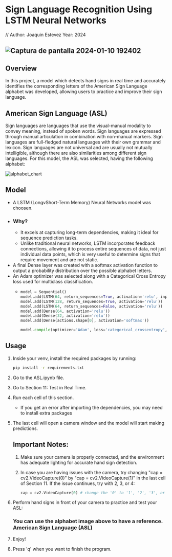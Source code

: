 # Sign Language Recognition Using LSTM Neural Networks 
// Author: Joaquin Estevez Year: 2024

## ![Captura de pantalla 2024-01-10 192402](https://github.com/JOAQUINESTEVEZ/Sign_Language_Recognition/assets/105304562/665c144f-eb14-411a-b2c3-fe2248709740)




## Overview

In this project, a model which detects hand signs in real time and accurately identifies the corresponding letters of the American Sign Language alphabet was developed, allowing users to practice and improve their sign language. 

## American Sign Language (ASL)

Sign languages are languages that use the visual-manual modality to convey meaning, instead of spoken words. Sign languages are expressed through manual articulation in combination with non-manual markers. Sign languages are full-fledged natural languages with their own grammar and lexicon. Sign languages are not universal and are usually not mutually intelligible, although there are also similarities among different sign languages. For this model, the ASL was selected, having the following alphabet:
  
  ![alphabet_chart](https://github.com/JOAQUINESTEVEZ/Sign_Language_Recognition/assets/105304562/bd7b7974-d4b8-4742-aa26-7a0e31f5349e)

## Model
- A LSTM (LongvShort-Term Memory) Neural Networks model was choosen.
- ### Why?
  - It excels at capturing long-term dependencies, making it ideal for sequence prediction tasks.
  - Unlike traditional neural networks, LSTM incorporates feedback connections, allowing it to process entire sequences of data, not just individual data points, which is very useful to determine signs that require movement and are not static.
- A final Dense layer was created with a softmax activation function to output a probability distribution over the possible alphabet letters.
- An Adam optimizer was selected along with a Categorical Cross Entropy loss used for multiclass classification.
    - ```python
      model = Sequential()
      model.add(LSTM(64, return_sequences=True, activation='relu', input_shape=(30,126)))
      model.add(LSTM(128, return_sequences=True, activation='relu'))
      model.add(LSTM(64, return_sequences=False, activation='relu'))
      model.add(Dense(64, activation='relu'))
      model.add(Dense(32, activation='relu'))
      model.add(Dense(actions.shape[0], activation='softmax'))
      ```
      ```python
      model.compile(optimizer='Adam', loss='categorical_crossentropy', metrics=['categorical_accuracy'])
      ```

## Usage

1. Inside your venv, install the required packages by running:
   ```bash
   pip install -r requirements.txt
   ```
2. Go to the ASL.ipynb file.
   
3. Go to Section 11: Test in Real Time.

4. Run each cell of this section.
    - If you get an error after importing the dependencies, you may need to install extra packages
  
5. The last cell will open a camera window and the model will start making predictions.

    ## Important Notes:
  
      1. Make sure your camera is properly connected, and the environment has adequate lighting for accurate hand sign detection.
      2. In case you are having issues with the camera, try changing "cap = cv2.VideoCapture(0)" by "cap = cv2.VideoCapture(1)" in the last cell of Section 11. If the issue continues, try with 2, 3, or 4:
  
          ```python
          cap = cv2.VideoCapture(0) # change the '0' to '1', '2', '3', or '4' depending on your set up
          ```

6. Perform hand signs in front of your camera to practice and test your ASL:

      ### You can use the alphabet image above to have a reference. [American Sign Language (ASL)](#american-sign-language-(asl))

7. Enjoy!

8. Press 'q' when you want to finish the program.
